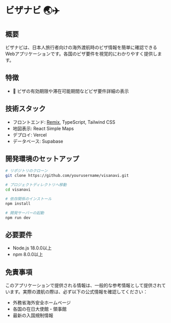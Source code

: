 # ビザナビ 🌏✈️

## 概要

ビザナビは、日本人旅行者向けの海外渡航時のビザ情報を簡単に確認できるWebアプリケーションです。各国のビザ要件を視覚的にわかりやすく提供します。

## 特徴

- 📅 ビザの有効期限や滞在可能期間などビザ要件詳細の表示

## 技術スタック

- フロントエンド: [Remix](https://remix.run/), TypeScript, Tailwind CSS
- 地図表示: React Simple Maps
- デプロイ: Vercel
- データベース: Supabase

## 開発環境のセットアップ

```bash
# リポジトリのクローン
git clone https://github.com/yourusername/visanavi.git

# プロジェクトディレクトリへ移動
cd visanavi

# 依存関係のインストール
npm install

# 開発サーバーの起動
npm run dev
```

## 必要要件

- Node.js 18.0.0以上
- npm 8.0.0以上

## 免責事項

このアプリケーションで提供される情報は、一般的な参考情報として提供されています。実際の渡航の際は、必ず以下の公式情報を確認してください：

- 外務省海外安全ホームページ
- 各国の在日大使館・領事館
- 最新の入国規制情報

